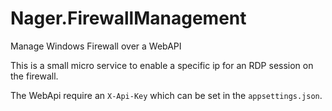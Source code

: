 # Nager.FirewallManagement
Manage Windows Firewall over a WebAPI

This is a small micro service to enable a specific ip for an RDP session on the firewall.

The WebApi require an `X-Api-Key` which can be set in the `appsettings.json`.
